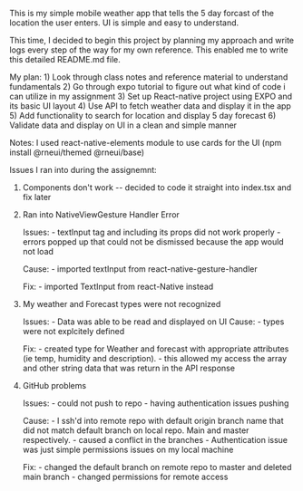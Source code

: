 This is my simple mobile weather app that tells the 5 day forcast of the location the user enters. UI is simple and easy to understand. 

This time, I decided to begin this project by planning my approach and write logs every step of the way for my own reference. This enabled me to write this detailed README.md file. 

My plan: 1) Look through class notes and reference material to understand fundamentals 
         2) Go through expo tutorial to figure out what kind of code i can utilize in my assignment 
         3) Set up React-native project using EXPO and its basic UI layout 
         4) Use API to fetch weather data and display it in the app
         5) Add functionality to search for location and display 5 day forecast
         6) Validate data and display on UI in a clean and simple manner
         
Notes: 
I used react-native-elements module to use cards for the UI (npm install @rneui/themed @rneui/base)


Issues I ran into during the assignemnt: 
 1) Components don't work -- decided to code it straight into index.tsx and fix later 
 2) Ran into NativeViewGesture Handler Error 
      
      Issues: 
            - textInput tag and including its props did not work properly
            - errors popped up that could not be dismissed because the app would not load

      Cause: 
            - imported textInput from react-native-gesture-handler 

      Fix: 
            - imported TextInput from react-Native instead


 3) My weather and Forecast types were not recognized 
      
      Issues: 
            - Data was able to be read and displayed on UI
      Cause:
            - types were not explcitely defined

      Fix: 
            - created type for Weather and forecast with appropriate attributes (ie temp, humidity and description). 
            - this allowed my access the array and other string data that was return in the API response

4) GitHub problems 
     
     Issues: 
         - could not push to repo 
         - having authentication issues pushing 

      Cause: 
         - I ssh'd into remote repo with default origin branch name that did not match default branch on local repo. Main and master respectively. 
         - caused a conflict in the branches
         - Authentication issue was just simple permissions issues on my local machine

      Fix: 
         - changed the default branch on remote repo to master and deleted main branch
         - changed permissions for remote access




  